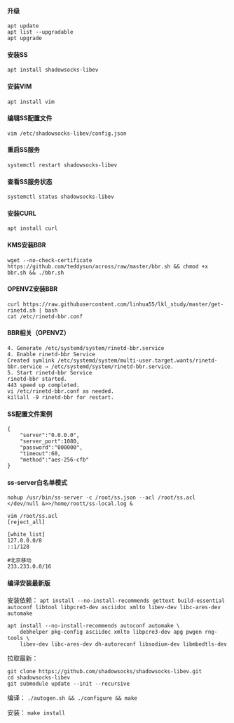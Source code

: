 #### 升级

```
apt update
apt list --upgradable
apt upgrade
```

#### 安装SS

`apt install shadowsocks-libev`

#### 安装VIM

`apt install vim`

#### 编辑SS配置文件

`vim /etc/shadowsocks-libev/config.json`

#### 重启SS服务

`systemctl restart shadowsocks-libev`

#### 查看SS服务状态

`systemctl status shadowsocks-libev`

#### 安装CURL

`apt install curl`

#### KMS安装BBR

`wget --no-check-certificate https://github.com/teddysun/across/raw/master/bbr.sh && chmod +x bbr.sh && ./bbr.sh`

#### OPENVZ安装BBR

```
curl https://raw.githubusercontent.com/linhua55/lkl_study/master/get-rinetd.sh | bash
cat /etc/rinetd-bbr.conf
```

#### BBR相关（OPENVZ）

```
4. Generate /etc/systemd/system/rinetd-bbr.service
4. Enable rinetd-bbr Service
Created symlink /etc/systemd/system/multi-user.target.wants/rinetd-bbr.service → /etc/systemd/system/rinetd-bbr.service.
5. Start rinetd-bbr Service
rinetd-bbr started.
443 speed up completed.
vi /etc/rinetd-bbr.conf as needed.
killall -9 rinetd-bbr for restart.
```

####  SS配置文件案例

```
{
    "server":"0.0.0.0",
    "server_port":1080,
    "password":"000000",
    "timeout":60,
    "method":"aes-256-cfb"
}
```


#### ss-server白名单模式

`nohup /usr/bin/ss-server -c /root/ss.json --acl /root/ss.acl </dev/null &>>/home/roott/ss-local.log &`

```
vim /root/ss.acl
[reject_all]

[white_list]
127.0.0.0/8
::1/128

#北京移动
233.233.0.0/16
```

#### 编译安装最新版

安装依赖：
`apt install --no-install-recommends gettext build-essential autoconf libtool libpcre3-dev asciidoc xmlto libev-dev libc-ares-dev automake`

```
apt install --no-install-recommends autoconf automake \
    debhelper pkg-config asciidoc xmlto libpcre3-dev apg pwgen rng-tools \
    libev-dev libc-ares-dev dh-autoreconf libsodium-dev libmbedtls-dev
```

拉取最新：
```
git clone https://github.com/shadowsocks/shadowsocks-libev.git
cd shadowsocks-libev
git submodule update --init --recursive
```

编译：
`./autogen.sh && ./configure && make`

安装：
`make install`
